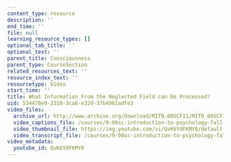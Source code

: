 ```yaml
---
content_type: resource
description: ''
end_time: ''
file: null
learning_resource_types: []
optional_tab_title: ''
optional_text: ''
parent_title: Consciousness
parent_type: CourseSection
related_resources_text: ''
resource_index_text: ''
resourcetype: Video
start_time: ''
title: What Information From the Neglected Field can be Processed?
uid: 534470e9-2310-3ca6-e32d-37b4961adfe3
video_files:
  archive_url: http://www.archive.org/download/MIT9.00SCF11/MIT9_00SCF11_lec08_300k.mp4
  video_captions_file: /courses/9-00sc-introduction-to-psychology-fall-2011/8408fccbaca4572fb6812870949b9f1e_QvK6YdFKMY8.vtt
  video_thumbnail_file: https://img.youtube.com/vi/QvK6YdFKMY8/default.jpg
  video_transcript_file: /courses/9-00sc-introduction-to-psychology-fall-2011/6c02420839bb899b73d0de1f97d4daa3_QvK6YdFKMY8.pdf
video_metadata:
  youtube_id: QvK6YdFKMY8
---
```


